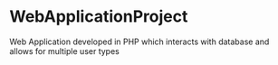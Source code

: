 # WebApplicationProject
Web Application developed in PHP which interacts with database and allows for multiple user types
